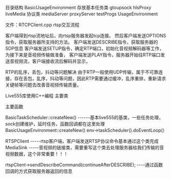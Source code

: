 目录结构
BasicUsageEnvironment 存放基本任务类
gtoupsock
hlsProxy
liveMedia             协议类
mediaServer
proxyServer
testProgs
UsageEnvironment


文件：RTCPClient.cpp
rtsp交互流程

客户端得到rtsp流地址后，向rtsp服务器发起tcp连接。
然后客户端发送OPTIONS指令，获取服务器所支持的方法。
客户端发送DESCRIBE指令，获取服务器的SDP信息
客户端发送SETUP指令，确定RTP端口，初始化音视频解码器等工作，为接下来是音视频传输做准备，
客户端发送PLAY指令，服务器开始往RTP端口发送音视频流，客户端接收流后解码并显示，

RTP的乱序，丢包，抖动等问题解决
由于RTP一般使用UDP传输，属于不可靠连接，存在丢包，乱序，抖动等问题，因此RTP需要通过缓冲，乱序重排，重新请求关键帧等问题去改善音视频传输质量。

Live555库使用C++编程
主要类

主要函数

BasicTaskScheduler::createNew()                ------基本live555的基类，一些任务处理，sock创建维护，延时任务，函数回调都在这里处理
BasicUsageEnvironment::createNew()
env->taskScheduler().doEventLoop(）

RTSPClient -----rtsp客户端，客户端发送RTSP协议命令基本通过这个类完成
MediaSink  -----音视频的链接类，需要重写这个类去处理服务器给我们传输的音视频数据，这个非常重要！！！

rtspClient->sendDescribeCommand(continueAfterDESCRIBE); ----通过函数回调的方式获取服务器返回的信息






